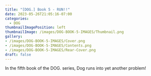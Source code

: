 ```yaml
---
title: "[DOG.] Book 5 - RUN!!"
date: 2023-05-26T21:05:16-07:00
categories:
  - DOG
thumbnailImagePosition: left
thumbnailImage: /images/DOG-BOOK-5-IMAGES/Thumbnail.png
gallery: 
- /images/DOG-BOOK-5-IMAGES/Cover.png
- /images/DOG-BOOK-5-IMAGES/Contents.png
- /images/DOG-BOOK-5-IMAGES/Rear-Cover.png
draft: false
---
```

In the fifth book of the DOG. series, Dog runs into yet another problem!
